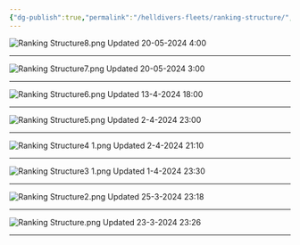 ```yaml
---
{"dg-publish":true,"permalink":"/helldivers-fleets/ranking-structure/","noteIcon":"","created":"2024-03-23T23:24:06.950+01:00","updated":"2024-05-20T03:56:22.279+02:00"}
---
```



![Ranking Structure8.png](/img/user/Ranking%20Structure8.png)
Updated 20-05-2024 4:00
- - -
![Ranking Structure7.png](/img/user/Images/Ranking%20Structure7.png)
Updated 20-05-2024 3:00
- - - -
![Ranking Structure6.png](/img/user/Images/Ranking%20Structure6.png)
Updated 13-4-2024 18:00
- - -
![Ranking Structure5.png](/img/user/Images/Ranking%20Structure5.png)
Updated 2-4-2024 23:00
- - - 
![Ranking Structure4 1.png](/img/user/Images/Ranking%20Structure4%201.png)
Updated 2-4-2024 21:10
- - - 
![Ranking Structure3 1.png](/img/user/Images/Ranking%20Structure3%201.png)
Updated 1-4-2024 23:30
- - - 
![Ranking Structure2.png](/img/user/Images/Ranking%20Structure2.png)
Updated 25-3-2024 23:18
- - - 
![Ranking Structure.png](/img/user/Images/Ranking%20Structure.png)
Updated 23-3-2024 23:26
- - - 
